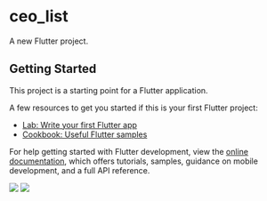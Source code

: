 # ceo_list

A new Flutter project.

## Getting Started

This project is a starting point for a Flutter application.

A few resources to get you started if this is your first Flutter project:

- [Lab: Write your first Flutter app](https://docs.flutter.dev/get-started/codelab)
- [Cookbook: Useful Flutter samples](https://docs.flutter.dev/cookbook)

For help getting started with Flutter development, view the
[online documentation](https://docs.flutter.dev/), which offers tutorials,
samples, guidance on mobile development, and a full API reference.

<p>
<img src="https://user-images.githubusercontent.com/113762162/216618334-f70c0941-30cf-4c03-84cf-2245196c2e58.png">
<img src="https://user-images.githubusercontent.com/113762162/216618341-c61c7b16-bd4e-4aa1-a216-603d4d7795c4.png">
</p>
